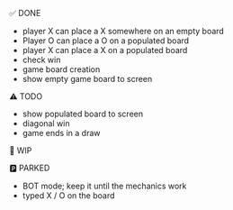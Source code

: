 ✅ DONE

- player X can place a X somewhere on an empty board
- Player O can place a O on a populated board
- player X can place a X on a populated board
- check win
- game board creation
- show empty game board to screen

⚠️ TODO

- show populated board to screen
- diagonal win
- game ends in a draw

🚧 WIP

🅿️ PARKED

- BOT mode; keep it until the mechanics work
- typed X / O on the board
